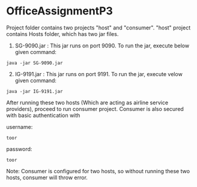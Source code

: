 # OfficeAssignmentP3

Project folder contains two projects "host" and "consumer".
"host" project contains Hosts folder, which has two jar files.
  1. SG-9090.jar : This jar runs on port 9090. To run the jar, execute below given command:
  
    java -jar SG-9090.jar
  
  2. IG-9191.jar : This jar runs on port 9191. To run the jar, execute velow given command:
  
    java -jar IG-9191.jar
    
After running these two hosts (Which are acting as airline service providers), proceed to run consumer project.
Consumer is also secured with basic authentication with 
  
  username: 
  
    toor 
  
  password: 
  
    toor

  Note: Consumer is configured for two hosts, so without running these two hosts, consumer will throw error.
